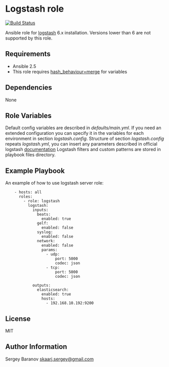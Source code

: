 Logstash role
=========
[![Build Status](https://api.travis-ci.org/skarj/ansible-role-logstash.svg?branch=master)](https://travis-ci.org/skarj/ansible-role-logstash)

Ansible role for [logstash](https://www.elastic.co/guide/en/logstash/current/introduction.html) 6.x installation.
Versions lower than 6 are not supported by this role.

Requirements
------------

* Ansible 2.5
* This role requires [hash_behaviour=merge](http://docs.ansible.com/ansible/latest/reference_appendices/config.html#default-hash-behaviour) for variables


Dependencies
------------

None


Role Variables
--------------

Default config variables are described in *defaults/main.yml*.
If you need an extended configuration you can specify it in the variables for each environment in section *logstash.config*.
Structure of section *logstash.config* repeats *logstash.yml*, you can insert any parameters described in official logstash [documentation](https://www.elastic.co/guide/en/logstash/current/config-setting-files.html)
Logstash filters and custom patterns are stored in playbook files directory.


Example Playbook
----------------

An example of how to use logstash server role:

        - hosts: all
          roles:
            - role: logstash
              logstash:
                inputs:
                  beats:
                    enabled: true
                  gelf:
                    enabled: false
                  syslog:
                    enabled: false
                  network:
                    enabled: false
                    params:
                      - udp:
                          port: 5000
                          codec: json
                      - tcp:
                          port: 5000
                          codec: json

                outputs:
                  elasticsearch:
                    enabled: true
                    hosts:
                      - 192.168.10.192:9200


License
-------

MIT


Author Information
------------------

Sergey Baranov <skaarj.sergey@gmail.com>
